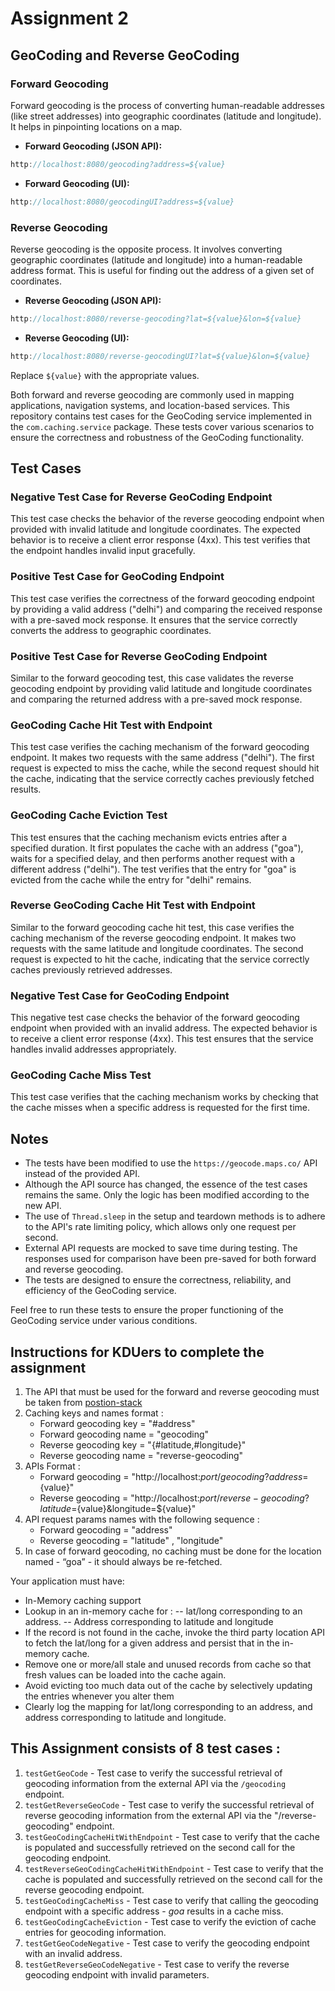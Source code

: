 # Assignment 2

## GeoCoding and Reverse GeoCoding

### Forward Geocoding

Forward geocoding is the process of converting human-readable addresses (like street addresses) into geographic coordinates (latitude and longitude). It helps in pinpointing locations on a map.

- **Forward Geocoding (JSON API):**

```jsx
http://localhost:8080/geocoding?address=${value}
```

- **Forward Geocoding (UI):**

```jsx
http://localhost:8080/geocodingUI?address=${value}
```

### Reverse Geocoding

Reverse geocoding is the opposite process. It involves converting geographic coordinates (latitude and longitude) into a human-readable address format. This is useful for finding out the address of a given set of coordinates.

- **Reverse Geocoding (JSON API):**

```jsx
http://localhost:8080/reverse-geocoding?lat=${value}&lon=${value}
```

- **Reverse Geocoding (UI):**

```jsx
http://localhost:8080/reverse-geocodingUI?lat=${value}&lon=${value}
```

Replace `${value}` with the appropriate values.

Both forward and reverse geocoding are commonly used in mapping applications, navigation systems, and location-based services.
This repository contains test cases for the GeoCoding service implemented in the `com.caching.service` package. These tests cover various scenarios to ensure the correctness and robustness of the GeoCoding functionality.

## Test Cases

### Negative Test Case for Reverse GeoCoding Endpoint

This test case checks the behavior of the reverse geocoding endpoint when provided with invalid latitude and longitude coordinates. The expected behavior is to receive a client error response (4xx). This test verifies that the endpoint handles invalid input gracefully.

### Positive Test Case for GeoCoding Endpoint

This test case verifies the correctness of the forward geocoding endpoint by providing a valid address ("delhi") and comparing the received response with a pre-saved mock response. It ensures that the service correctly converts the address to geographic coordinates.

### Positive Test Case for Reverse GeoCoding Endpoint

Similar to the forward geocoding test, this case validates the reverse geocoding endpoint by providing valid latitude and longitude coordinates and comparing the returned address with a pre-saved mock response.

### GeoCoding Cache Hit Test with Endpoint

This test case verifies the caching mechanism of the forward geocoding endpoint. It makes two requests with the same address ("delhi"). The first request is expected to miss the cache, while the second request should hit the cache, indicating that the service correctly caches previously fetched results.

### GeoCoding Cache Eviction Test

This test ensures that the caching mechanism evicts entries after a specified duration. It first populates the cache with an address ("goa"), waits for a specified delay, and then performs another request with a different address ("delhi"). The test verifies that the entry for "goa" is evicted from the cache while the entry for "delhi" remains.

### Reverse GeoCoding Cache Hit Test with Endpoint

Similar to the forward geocoding cache hit test, this case verifies the caching mechanism of the reverse geocoding endpoint. It makes two requests with the same latitude and longitude coordinates. The second request is expected to hit the cache, indicating that the service correctly caches previously retrieved addresses.

### Negative Test Case for GeoCoding Endpoint

This negative test case checks the behavior of the forward geocoding endpoint when provided with an invalid address. The expected behavior is to receive a client error response (4xx). This test ensures that the service handles invalid addresses appropriately.

### GeoCoding Cache Miss Test

This test case verifies that the caching mechanism works by checking that the cache misses when a specific address is requested for the first time.

## Notes

- The tests have been modified to use the `https://geocode.maps.co/` API instead of the provided API.
- Although the API source has changed, the essence of the test cases remains the same. Only the logic has been modified according to the new API.
- The use of `Thread.sleep` in the setup and teardown methods is to adhere to the API's rate limiting policy, which allows only one request per second.
- External API requests are mocked to save time during testing. The responses used for comparison have been pre-saved for both forward and reverse geocoding.
- The tests are designed to ensure the correctness, reliability, and efficiency of the GeoCoding service.

Feel free to run these tests to ensure the proper functioning of the GeoCoding service under various conditions.
## Instructions for KDUers to complete the assignment
1. The API that must be used for the forward and reverse geocoding must be taken from [postion-stack](https://positionstack.com/)
2. Caching keys and names format :
    * Forward geocoding key = "#address"
    * Forward geocoding name = "geocoding"
    * Reverse geocoding key = "{#latitude,#longitude}"
    * Reverse geocoding name = "reverse-geocoding"
3. APIs Format :
    * Forward geocoding = "http://localhost:${port}/geocoding?address=${value}"
    * Reverse geocoding = "http://localhost:${port}/reverse-geocoding?latitude=${value}&longitude=${value}"
4. API request params names with the following sequence :
    * Forward geocoding = "address"
    * Reverse geocoding = "latitude" , "longitude"
5. In case of forward geocoding, no caching must be done for the location named - “goa” - it should always be re-fetched.

Your application must have:

- In-Memory caching support
- Lookup in an in-memory cache for :
  -- lat/long corresponding to an address.
  -- Address corresponding to latitude and longitude
- If the record is not found in the cache, invoke the third party location API to fetch the lat/long for a given address and persist that in the in-memory cache.
- Remove one or more/all stale and unused records from cache so that fresh values can be loaded into the cache again.
- Avoid evicting too much data out of the cache by selectively updating the entries whenever you alter them
- Clearly log the mapping for lat/long corresponding to an address, and address corresponding to latitude and longitude.

## This Assignment consists of 8 test cases :
1. `testGetGeoCode` -  Test case to verify the successful retrieval of geocoding information from the external API via the `/geocoding` endpoint.
2. `testGetReverseGeoCode` -  Test case to verify the successful retrieval of reverse geocoding information from the external API via the "/reverse-geocoding" endpoint.
3. `testGeoCodingCacheHitWithEndpoint` -  Test case to verify that the cache is populated and successfully retrieved on the second call for the geocoding endpoint.
4. `testReverseGeoCodingCacheHitWithEndpoint` -  Test case to verify that the cache is populated and successfully retrieved on the second call for the reverse geocoding endpoint.
5. `testGeoCodingCacheMiss` -  Test case to verify that calling the geocoding endpoint with a specific address - *goa* results in a cache miss.
6. `testGeoCodingCacheEviction` -  Test case to verify the eviction of cache entries for geocoding information.
7. `testGetGeoCodeNegative` - Test case to verify the geocoding endpoint with an invalid address.
8. `testGetReverseGeoCodeNegative` - Test case to verify the reverse geocoding endpoint with invalid parameters.




